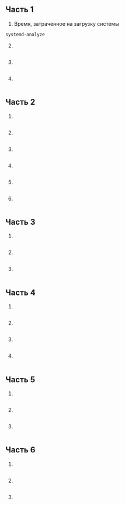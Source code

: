 ## Часть 1
1. Время, затраченное на загрузку системы 
```sh
systemd-analyze
```
2.
```sh

```
3.
```sh

```
4.
```sh

```
## Часть 2
1.
```sh

```
2.
```sh

```
3.
```sh

```
4.
```sh

```
5.
```sh

```
6.
```sh

```
## Часть 3
1.
```sh

```
2.
```sh

```
3.
```sh

```
## Часть 4
1.
```sh

```
2.
```sh

```
3.
```sh

```
4.
```sh

```
## Часть 5
1.
```sh

```
2.
```sh

```
3.
```sh

```
## Часть 6
1.
```sh

```
2.
```sh

```
3.
```sh

```

